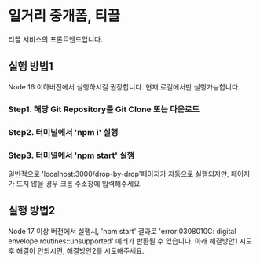 # 일거리 중개폼, 티끌

티끌 서비스의 프론트엔드입니다.

## 실행 방법1
Node 16 이하버전에서 실행하시길 권장합니다.
현재 로컬에서만 실행가능합니다.

### Step1. 해당 Git Repository를 Git Clone 또는 다운로드
### Step2. 터미널에서 'npm i' 실행
### Step3. 터미널에서 'npm start' 실행
일반적으로 'localhost:3000/drop-by-drop'페이지가 자동으로 실행되지만,
페이지가 뜨지 않을 경우 크롬 주소창에 입력해주세요.

## 실행 방법2
Node 17 이상 버전에서 실행시, 'npm start' 결과로 
'error:0308010C: digital envelope routines::unsupported' 에러가 반환될 수 있습니다.
아래 해결방안1 시도 후 해결이 안되시면, 해결방안2를 시도해주세요. 
